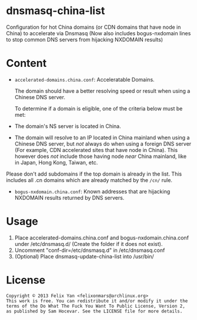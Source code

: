 dnsmasq-china-list
==================

Configuration for hot China domains (or CDN domains that have node in China) to accelerate via Dnsmasq (Now also includes bogus-nxdomain lines to stop common DNS servers from hijacking NXDOMAIN results)

Content
=======

- `accelerated-domains.china.conf`: Acceleratable Domains.

  The domain should have a better resolving speed or result when using a Chinese DNS server.

  To determine if a domain is eligible, one of the criteria below must be met:

 - The domain's NS server is located in China.

 - The domain will resolve to an IP located in China mainland when using a Chinese DNS server, but _not_ always do when using a foreign DNS server (For example, CDN accelerated sites that have node in China). This however does _not_ include those having node _near_ China mainland, like in Japan, Hong Kong, Taiwan, etc.
 
  Please don't add subdomains if the top domain is already in the list. This includes all .cn domains which are already matched by the `/cn/` rule.

- `bogus-nxdomain.china.conf`: Known addresses that are hijacking NXDOMAIN results returned by DNS servers.

Usage
=====

1. Place accelerated-domains.china.conf and bogus-nxdomain.china.conf under /etc/dnsmasq.d/ (Create the folder if it does not exist).
2. Uncomment "conf-dir=/etc/dnsmasq.d" in /etc/dnsmasq.conf
3. (Optional) Place dnsmasq-update-china-list into /usr/bin/

License
=======

```
Copyright © 2013 Felix Yan <felixonmars@archlinux.org>
This work is free. You can redistribute it and/or modify it under the
terms of the Do What The Fuck You Want To Public License, Version 2,
as published by Sam Hocevar. See the LICENSE file for more details.
```
